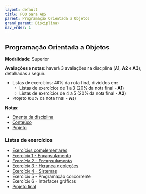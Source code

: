 ```yaml
---
layout: default
title: POO para ADS
parent: Programação Orientada a Objetos
grand_parent: Disciplinas
nav_order: 1
---
```


## Programação Orientada a Objetos

**Modalidade:** Superior

**Avaliações e notas:**
haverá 3 avaliações na disciplina (**A1**, **A2** e **A3**), detalhadas a seguir.

- Listas de exercícios: 40% da nota final, divididos em:
  - Listas de exercícios de 1 a 3 (20% da nota final - **A1**)
  - Listas de exercícios de 4 a 5 (20% da nota final - **A2**)
- Projeto (60% da nota final - **A3**)

**Notas:**

- [Ementa da disciplina](https://estudante.ifpb.edu.br/media/cursos/346/disciplina/POO.pdf)
- [Conteúdo](/content/poo/superior/conteudo.html)
- [Projeto](/content/poo/superior/projeto.html)

### Listas de exercícios

- [Exercícios complementares](/content/poo/superior/0-complementares.html)
- [Exercício 1 - Encapsulamento](/content/poo/superior/1-encapsulamento-20241.html)
- [Exercício 2 - Encapsulamento](/content/poo/superior/2-encapsulamento.html)
- [Exercício 3 - Herança e coleções](/content/poo/superior/3-heranca-colecoes.html)
- [Exercício 4 - Sistemas](/content/poo/superior/4-sistemas.html)
- Exercício 5 - Programação concorrente
- Exercício 6 - Interfaces gráficas
- [Projeto final](/content/poo/superior/7-final.html)
